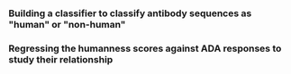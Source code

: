 ### Building a classifier to classify antibody sequences as "human" or "non-human"
### Regressing the humanness scores against ADA responses to study their relationship
